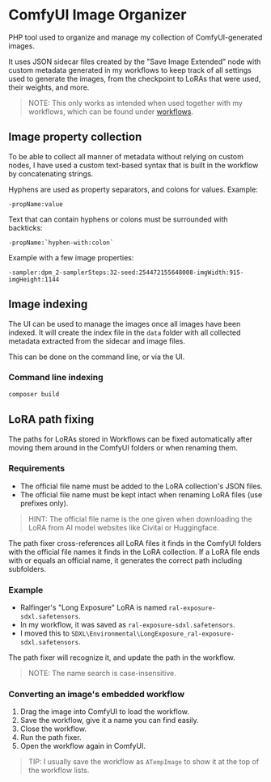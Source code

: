 # ComfyUI Image Organizer

PHP tool used to organize and manage my collection of ComfyUI-generated images.

It uses JSON sidecar files created by the "Save Image Extended" node with custom
metadata generated in my workflows to keep track of all settings used to generate 
the images, from the checkpoint to LoRAs that were used, their weights, and more.

> NOTE: This only works as intended when used together with my workflows, which
> can be found under [workflows](docs/workflows/).

## Image property collection

To be able to collect all manner of metadata without relying on custom nodes,
I have used a custom text-based syntax that is built in the workflow by concatenating
strings. 

Hyphens are used as property separators, and colons for values. Example: 

``` 
-propName:value
```

Text that can contain hyphens or colons must be surrounded with backticks:

```
-propName:`hyphen-with:colon`
```

Example with a few image properties:

```
-sampler:dpm_2-samplerSteps:32-seed:254472155648008-imgWidth:915-imgHeight:1144
```

## Image indexing

The UI can be used to manage the images once all images have been indexed.
It will create the index file in the `data` folder with all collected metadata
extracted from the sidecar and image files.

This can be done on the command line, or via the UI.

### Command line indexing

```bash
composer build
```

## LoRA path fixing

The paths for LoRAs stored in Workflows can be fixed automatically after moving
them around in the ComfyUI folders or when renaming them. 

### Requirements

- The official file name must be added to the LoRA collection's JSON files.
- The official file name must be kept intact when renaming LoRA files (use prefixes only).

> HINT: The official file name is the one given when downloading the LoRA from AI model
> websites like Civitai or Huggingface. 

The path fixer cross-references all LoRA files it finds in the ComfyUI folders with the 
official file names it finds in the LoRA collection. If a LoRA file ends with or equals
an official name, it generates the correct path including subfolders.

### Example 

- Ralfinger's "Long Exposure" LoRA is named `ral-exposure-sdxl.safetensors`.
- In my workflow, it was saved as `ral-exposure-sdxl.safetensors`.
- I moved this to `SDXL\Environmental\LongExposure_ral-exposure-sdxl.safetensors`.

The path fixer will recognize it, and update the path in the workflow.

> NOTE: The name search is case-insensitive. 

### Converting an image's embedded workflow

1. Drag the image into ComfyUI to load the workflow.
2. Save the workflow, give it a name you can find easily.
3. Close the workflow.
4. Run the path fixer.
5. Open the workflow again in ComfyUI.

> TIP: I usually save the workflow as `ATempImage` to show it
> at the top of the workflow lists.
